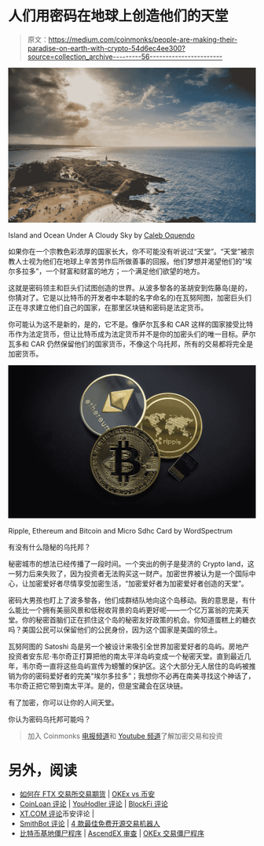# 人们用密码在地球上创造他们的天堂

> 原文：<https://medium.com/coinmonks/people-are-making-their-paradise-on-earth-with-crypto-54d6ec4ee300?source=collection_archive---------56----------------------->

![](img/49e3696bc4f1be1a8b3f14edabe49623.png)

Island and Ocean Under A Cloudy Sky by [Caleb Oquendo](https://www.pexels.com/@caleboquendo/)

如果你在一个宗教色彩浓厚的国家长大，你不可能没有听说过“天堂”。“天堂”被宗教人士视为他们在地球上辛苦劳作后所做善事的回报。他们梦想并渴望他们的“埃尔多拉多”，一个财富和财富的地方；一个满足他们欲望的地方。

这就是密码领主和巨头们试图创造的世界。从波多黎各的圣胡安到佐藤岛(是的，你猜对了。它是以比特币的开发者中本聪的名字命名的)在瓦努阿图，加密巨头们正在寻求建立他们自己的国家，在那里区块链和密码是法定货币。

你可能认为这不是新的，是的，它不是。像萨尔瓦多和 CAR 这样的国家接受比特币作为法定货币，但让比特币成为法定货币并不是你的加密头们的唯一目标。萨尔瓦多和 CAR 仍然保留他们的国家货币，不像这个乌托邦，所有的交易都将完全是加密货币。

![](img/c48cabaaf738d75149a1a4e35b24cd0a.png)

Ripple, Ethereum and Bitcoin and Micro Sdhc Card by WordSpectrum

有没有什么隐秘的乌托邦？

秘密城市的想法已经传播了一段时间。一个突出的例子是斐济的 Crypto land，这一努力后来失败了，因为投资者无法购买这一财产。加密世界被认为是一个国际中心，让加密爱好者尽情享受加密生活，“加密爱好者为加密爱好者创造的天堂”。

密码大男孩也盯上了波多黎各，他们成群结队地向这个岛移动。我的意思是，有什么能比一个拥有美丽风景和低税收背景的岛屿更好呢——一个亿万富翁的完美天堂。你的秘密首脑们正在抓住这个岛的秘密友好政策的机会。你知道蛋糕上的糖衣吗？美国公民可以保留他们的公民身份，因为这个国家是美国的领土。

瓦努阿图的 Satoshi 岛是另一个被设计来吸引全世界加密爱好者的岛屿。房地产投资者安东尼·韦尔奇正打算把他的南太平洋岛屿变成一个秘密天堂。直到最近几年，韦尔奇一直将这些岛屿宣传为螃蟹的保护区。这个大部分无人居住的岛屿被推销为你的密码爱好者的完美“埃尔多拉多”；我想你不必再在南美寻找这个神话了，韦尔奇正把它带到南太平洋。是的，但是宝藏会在区块链。

有了加密，你可以让你的人间天堂。

你认为密码乌托邦可能吗？

> 加入 Coinmonks [电报频道](https://t.me/coincodecap)和 [Youtube 频道](https://www.youtube.com/c/coinmonks/videos)了解加密交易和投资

# 另外，阅读

*   [如何在 FTX 交易所交易期货](https://coincodecap.com/ftx-futures-trading) | [OKEx vs 币安](https://coincodecap.com/okex-vs-binance)
*   [CoinLoan 评论](https://coincodecap.com/coinloan-review) | [YouHodler 评论](/coinmonks/youhodler-4-easy-ways-to-make-money-98969b9689f2) | [BlockFi 评论](https://coincodecap.com/blockfi-review)
*   [XT.COM 评论](https://coincodecap.com/profittradingapp-for-binance)币安评论 |
*   [SmithBot 评论](https://coincodecap.com/smithbot-review) | [4 款最佳免费开源交易机器人](https://coincodecap.com/free-open-source-trading-bots)
*   [比特币基地僵尸程序](/coinmonks/coinbase-bots-ac6359e897f3) | [AscendEX 审查](/coinmonks/ascendex-review-53e829cf75fa) | [OKEx 交易僵尸程序](/coinmonks/okex-trading-bots-234920f61e60)